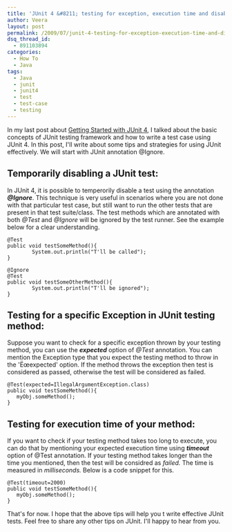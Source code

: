 ```yaml
---
title: 'JUnit 4 &#8211; testing for exception, execution time and disabling a test'
author: Veera
layout: post
permalink: /2009/07/junit-4-testing-for-exception-execution-time-and-disabling-a-test/
dsq_thread_id:
  - 891103894
categories:
  - How To
  - Java
tags:
  - Java
  - junit
  - junit4
  - test
  - test-case
  - testing
---
```


In my last post about [Getting Started with JUnit 4][1], I talked about the basic concepts of JUnit testing framework and how to write a test case using JUnit 4. In this post, I'll write about some tips and strategies for using JUnit effectively. We will start with JUnit annotation @Ignore.

 [1]: http://veerasundar.com/blog/2009/06/getting-started-with-junit-4-java-testing-framework/ "Getting started with JUnit 4 - In order to test the java applications effectivley, we can use JUnit. framework Junit is an open source, Java testing framework that helps us to write and run tests for our application. Using JUnit, we can setup your testing objects, write the test methods for our objects, run those test methods and assert the testing outcomes for expected results."

## Temporarily disabling a JUnit test:

In JUnit 4, it is possible to temperorily disable a test using the annotation ***@Ignore***. This technique is very useful in scenarios where you are not done with that particular test case, but still want to run the other tests that are present in that test suite/class. The test methods which are annotated with both *@Test* and *@Ignore* will be ignored by the test runner. See the example below for a clear understanding.

    @Test
    public void testSomeMethod(){
            System.out.println("T'll be called");
    }
    
    @Ignore
    @Test
    public void testSomeOtherMethod(){
            System.out.println("T'll be ignored");
    }
    

## Testing for a specific Exception in JUnit testing method:

Suppose you want to check for a specific exception thrown by your testing method, you can use the ***expected*** option of *@Test* annotation. You can mention the Exception type that you expect the testing method to throw in the 'Ëœexpected' option. If the method throws the exception then test is considered as passed, otherwise the test will be considered as failed.

    @Test(expected=IllegalArgumentException.class)
    public void testSomeMethod(){
       myObj.someMethod();
    }
    

## Testing for execution time of your method:

If you want to check if your testing method takes too long to execute, you can do that by mentioning your expected execution time using ***timeout*** option of @Test annotation. If your testing method takes longer than the time you mentioned, then the test will be considred as *failed.* The time is measured in *milliseconds.* Below is a code snippet for this.

    @Test(timeout=2000)
    public void testSomeMethod(){
       myObj.someMethod();
    }
    

That's for now. I hope that the above tips will help you t write effective JUnit tests. Feel free to share any other tips on JUnit. I'll happy to hear from you.